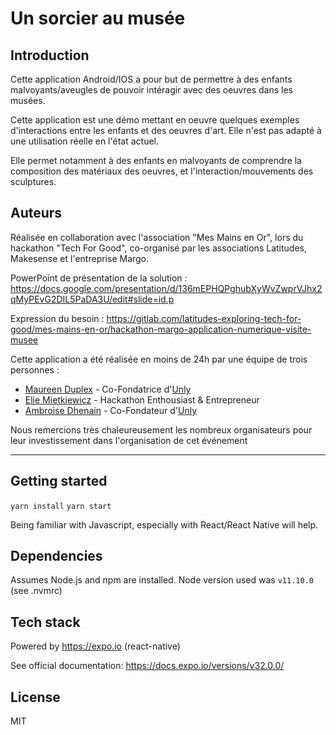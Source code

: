# Un sorcier au musée

## Introduction

Cette application Android/IOS a pour but de permettre à des enfants malvoyants/aveugles de pouvoir intéragir avec des oeuvres dans les musées.

Cette application est une démo mettant en oeuvre quelques exemples d'interactions entre les enfants et des oeuvres d'art. 
Elle n'est pas adapté à une utilisation réelle en l'état actuel.

Elle permet notamment à des enfants en malvoyants de comprendre la composition des matériaux des oeuvres, et l'interaction/mouvements des sculptures.

## Auteurs

Réalisée en collaboration avec l'association "Mes Mains en Or", lors du hackathon "Tech For Good", 
co-organisé par les associations Latitudes, Makesense et l'entreprise Margo.

PowerPoint de présentation de la solution : 
https://docs.google.com/presentation/d/136mEPHQPghubXyWvZwprVJhx2qMyPEvG2DIL5PaDA3U/edit#slide=id.p

Expression du besoin : 
https://gitlab.com/latitudes-exploring-tech-for-good/mes-mains-en-or/hackathon-margo-application-numerique-visite-musee

Cette application a été réalisée en moins de 24h par une équipe de trois personnes :
- [Maureen Duplex](https://www.linkedin.com/in/maureenduplex/) - Co-Fondatrice d'[Unly](https://unly.org)
- [Elie Mietkiewicz](https://www.linkedin.com/in/elie-mietkiewicz-1a443054/) - Hackathon Enthousiast & Entrepreneur
- [Ambroise Dhenain](https://www.linkedin.com/in/ambroise-dhenain/) - Co-Fondateur d'[Unly](https://unly.org)

Nous remercions très chaleureusement les nombreux organisateurs pour leur investissement dans l'organisation de cet événement


---

## Getting started

`yarn install`
`yarn start`

Being familiar with Javascript, especially with React/React Native will help.

## Dependencies

Assumes Node.js and npm are installed. Node version used was `v11.10.0` (see .nvmrc)


## Tech stack

Powered by https://expo.io (react-native)

See official documentation: https://docs.expo.io/versions/v32.0.0/

## License

MIT

